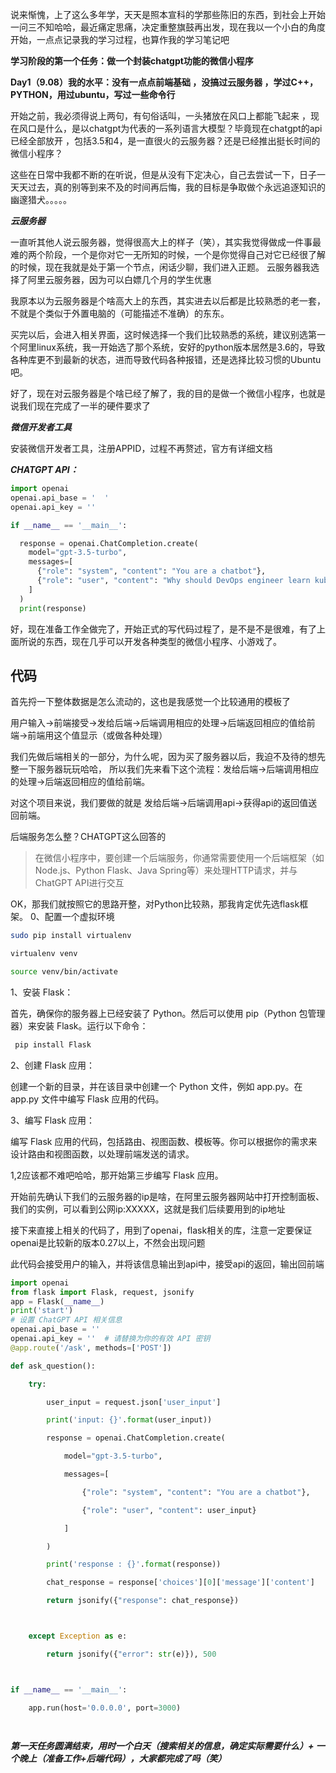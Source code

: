 
   说来惭愧，上了这么多年学，天天是照本宣科的学那些陈旧的东西，到社会上开始一问三不知哈哈，最近痛定思痛，决定重整旗鼓再出发，现在我以一个小白的角度开始，一点点记录我的学习过程，也算作我的学习笔记吧
  
**学习阶段的第一个任务：做一个封装chatgpt功能的微信小程序**


**Day1（9.08）我的水平：没有一点点前端基础 ，没搞过云服务器 ，学过C++，PYTHON，用过ubuntu，写过一些命令行**

   开始之前，我必须得说上两句，有句俗话叫，一头猪放在风口上都能飞起来 ，现在风口是什么，是以chatgpt为代表的一系列语言大模型？毕竟现在chatgpt的api已经全部放开 ，包括3.5和4，是一直很火的云服务器？还是已经推出挺长时间的微信小程序？

这些在日常中我都不断的在听说，但是从没有下定决心，自己去尝试一下，日子一天天过去，真的别等到来不及的时间再后悔，我的目标是争取做个永远追逐知识的幽邃猎犬。。。。。
   

***云服务器***


一直听其他人说云服务器，觉得很高大上的样子（笑），其实我觉得做成一件事最难的两个阶段，一个是你对它一无所知的时候，一个是你觉得自己对它已经很了解的时候，现在我就是处于第一个节点，闲话少聊，我们进入正题。
云服务器我选择了阿里云服务器，因为可以白嫖几个月的学生优惠

我原本以为云服务器是个啥高大上的东西，其实进去以后都是比较熟悉的老一套，不就是个类似于外置电脑的（可能描述不准确）的东东。

买完以后，会进入相关界面，这时候选择一个我们比较熟悉的系统，建议别选第一个阿里linux系统，我一开始选了那个系统，安好的python版本居然是3.6的，导致各种库更不到最新的状态，进而导致代码各种报错，还是选择比较习惯的Ubuntu吧。

好了，现在对云服务器是个啥已经了解了，我的目的是做一个微信小程序，也就是说我们现在完成了一半的硬件要求了


***微信开发者工具***


安装微信开发者工具，注册APPID，过程不再赘述，官方有详细文档


***CHATGPT API：***


```python
import openai
openai.api_base = '  '
openai.api_key = ''

if __name__ == '__main__':

  response = openai.ChatCompletion.create(
    model="gpt-3.5-turbo",
    messages=[
      {"role": "system", "content": "You are a chatbot"},
      {"role": "user", "content": "Why should DevOps engineer learn kubernetes?"},
    ]
  )
  print(response)
```


好，现在准备工作全做完了，开始正式的写代码过程了，是不是不是很难，有了上面所说的东西，现在几乎可以开发各种类型的微信小程序、小游戏了。



## 代码


首先捋一下整体数据是怎么流动的，这也是我感觉一个比较通用的模板了

用户输入->前端接受->发给后端->后端调用相应的处理->后端返回相应的值给前端->前端用这个值显示（或做各种处理）

我们先做后端相关的一部分，为什么呢，因为买了服务器以后，我迫不及待的想先整一下服务器玩玩哈哈，  所以我们先来看下这个流程：发给后端->后端调用相应的处理->后端返回相应的值给前端。


对这个项目来说，我们要做的就是 发给后端->后端调用api->获得api的返回值送回前端。

后端服务怎么整？CHATGPT这么回答的

> 在微信小程序中，要创建一个后端服务，你通常需要使用一个后端框架（如Node.js、Python Flask、Java Spring等）来处理HTTP请求，并与ChatGPT API进行交互



OK，那我们就按照它的思路开整，对Python比较熟，那我肯定优先选flask框架。
0、配置一个虚拟环境

```bash
sudo pip install virtualenv

virtualenv venv

source venv/bin/activate

```

1、安装 Flask：

首先，确保你的服务器上已经安装了 Python。然后可以使用 pip（Python 包管理器）来安装 Flask。运行以下命令：

```bash
 pip install Flask 
```

 2、创建 Flask 应用：

创建一个新的目录，并在该目录中创建一个 Python 文件，例如 app.py。在 app.py 文件中编写 Flask 应用的代码。

3、编写 Flask 应用：

编写 Flask 应用的代码，包括路由、视图函数、模板等。你可以根据你的需求来设计路由和视图函数，以处理前端发送的请求。

1,2应该都不难吧哈哈，那开始第三步编写 Flask 应用。

开始前先确认下我们的云服务器的ip是啥，在阿里云服务器网站中打开控制面板、我们的实例，可以看到公网ip:XXXXX，这就是我们后续要用到的ip地址


接下来直接上相关的代码了，用到了openai，flask相关的库，注意一定要保证openai是比较新的版本0.27以上，不然会出现问题

此代码会接受用户的输入，并将该信息输出到api中，接受api的返回，输出回前端

```python
import openai
from flask import Flask, request, jsonify
app = Flask(__name__)
print('start')
# 设置 ChatGPT API 相关信息
openai.api_base = ''
openai.api_key = ''  # 请替换为你的有效 API 密钥
@app.route('/ask', methods=['POST'])

def ask_question():

    try:

        user_input = request.json['user_input']

        print('input: {}'.format(user_input))

        response = openai.ChatCompletion.create(

            model="gpt-3.5-turbo",

            messages=[

                {"role": "system", "content": "You are a chatbot"},

                {"role": "user", "content": user_input}

            ]

        )

        print('response : {}'.format(response))

        chat_response = response['choices'][0]['message']['content']

        return jsonify({"response": chat_response})



    except Exception as e:

        return jsonify({"error": str(e)}), 500



if __name__ == '__main__':

    app.run(host='0.0.0.0', port=3000)

                                                                                                                                            
```



***第一天任务圆满结束，用时一个白天（搜索相关的信息，确定实际需要什么）+ 一个晚上（准备工作+后端代码），大家都完成了吗（笑）***








